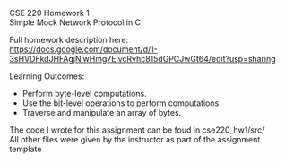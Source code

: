 CSE 220 Homework 1  
Simple Mock Network Protocol in C  

Full homework description here:  
https://docs.google.com/document/d/1-3sHVDFkdJHFAgjNlwHmg7ElvcRvhc815dGPCJwGt64/edit?usp=sharing

Learning Outcomes:
- Perform byte-level computations.
- Use the bit-level operations to perform computations.
- Traverse and manipulate an array of bytes.

The code I wrote for this assignment can be foud in cse220_hw1/src/  
All other files were given by the instructor as part of the assignment template
